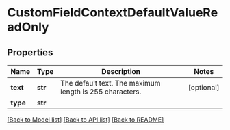 # CustomFieldContextDefaultValueReadOnly

## Properties
Name | Type | Description | Notes
------------ | ------------- | ------------- | -------------
**text** | **str** | The default text. The maximum length is 255 characters. | [optional] 
**type** | **str** |  | 

[[Back to Model list]](../README.md#documentation-for-models) [[Back to API list]](../README.md#documentation-for-api-endpoints) [[Back to README]](../README.md)

